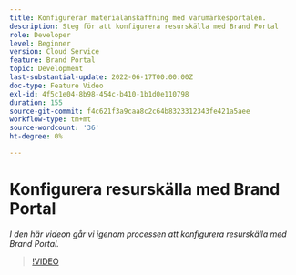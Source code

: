```yaml
---
title: Konfigurerar materialanskaffning med varumärkesportalen.
description: Steg för att konfigurera resurskälla med Brand Portal
role: Developer
level: Beginner
version: Cloud Service
feature: Brand Portal
topic: Development
last-substantial-update: 2022-06-17T00:00:00Z
doc-type: Feature Video
exl-id: 4f5c1e04-8b98-454c-b410-1b1d0e110798
duration: 155
source-git-commit: f4c621f3a9caa8c2c64b8323312343fe421a5aee
workflow-type: tm+mt
source-wordcount: '36'
ht-degree: 0%

---
```


# Konfigurera resurskälla med Brand Portal

*I den här videon går vi igenom processen att konfigurera resurskälla med Brand Portal.*

>[!VIDEO](https://video.tv.adobe.com/v/335451?quality=12&learn=on)
